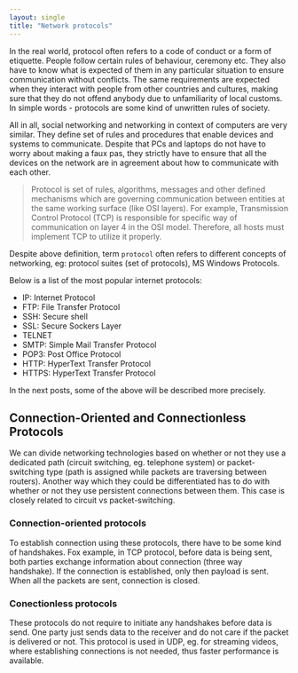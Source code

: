 ```yaml
---
layout: single
title: "Network protocols"
---
```


In the real world, protocol often refers to a code of conduct or a form of etiquette. People follow certain rules of behaviour, ceremony etc. They also have to know what is expected of them in any particular situation to ensure communication without conflicts. The same requirements are expected when they interact with people from other countries and cultures, making sure that they do not offend anybody due to unfamiliarity of local customs. In simple words - protocols are some kind of unwritten rules of society.

All in all, social networking and networking in context of computers are very similar. They define set of rules and procedures that enable devices and systems to communicate. Despite that PCs and laptops do not have to worry about making a faux pas, they strictly have to ensure that all the devices on the network are in agreement about how to communicate with each other.

> Protocol is set of rules, algorithms, messages and other defined mechanisms which are governing communication between entities at the same working surface (like OSI layers). For example, Transmission Control Protocol (TCP) is responsible for specific way of communication on layer 4 in the OSI model. Therefore, all hosts must implement TCP to utilize it properly.

Despite above definition, term `protocol` often refers to different concepts of networking, eg: protocol suites (set of protocols), MS Windows Protocols.

Below is a list of the most popular internet protocols:

  * IP: Internet Protocol
  * FTP: File Transfer Protocol
  * SSH: Secure shell
  * SSL: Secure Sockers Layer
  * TELNET
  * SMTP: Simple Mail Transfer Protocol
  * POP3: Post Office Protocol
  * HTTP: HyperText Transfer Protocol
  * HTTPS: HyperText Transfer Protocol


In the next posts, some of the above will be described more precisely.

## Connection-Oriented and Connectionless Protocols

We can divide networking technologies based on whether or not they use a dedicated path (circuit switching, eg. telephone system) or packet-switching type (path is assigned while packets are traversing between routers). Another way which they could be differentiated has to do with whether or not they use persistent connections between them. This case is closely related to circuit vs packet-switching.

### Connection-oriented protocols

To establish connection using these protocols, there have to be some kind of handshakes. Fox example, in TCP protocol, before data is being sent, both parties exchange information about connection (three way handshake). If the connection is established, only then payload is sent. When all the packets are sent, connection is closed.

### Conectionless protocols

These protocols do not require to initiate any handshakes before data is send. One party just sends data to the receiver and do not care if the packet is delivered or not. This protocol is used in UDP, eg. for streaming videos, where establishing connections is not needed, thus faster performance is available.
